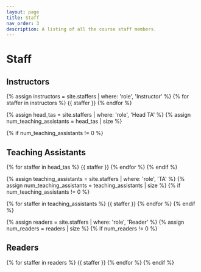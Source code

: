 ```yaml
---
layout: page
title: Staff
nav_order: 3
description: A listing of all the course staff members.
---
```


# Staff

## Instructors

{% assign instructors = site.staffers | where: 'role', 'Instructor' %}
{% for staffer in instructors %}
{{ staffer }}
{% endfor %}

{% assign head_tas = site.staffers | where: 'role', 'Head TA' %}
{% assign num_teaching_assistants = head_tas | size %}

{% if num_teaching_assistants != 0 %}
## Teaching Assistants

{% for staffer in head_tas %}
{{ staffer }}
{% endfor %}
{% endif %}

<!-- ## UCS2s -->

{% assign teaching_assistants = site.staffers | where: 'role', 'TA' %}
{% assign num_teaching_assistants = teaching_assistants | size %}
{% if num_teaching_assistants != 0 %}

{% for staffer in teaching_assistants %}
{{ staffer }}
{% endfor %}
{% endif %}

{% assign readers = site.staffers | where: 'role', 'Reader' %}
{% assign num_readers = readers | size %}
{% if num_readers != 0 %}
## Readers

{% for staffer in readers %}
{{ staffer }}
{% endfor %}
{% endif %}
